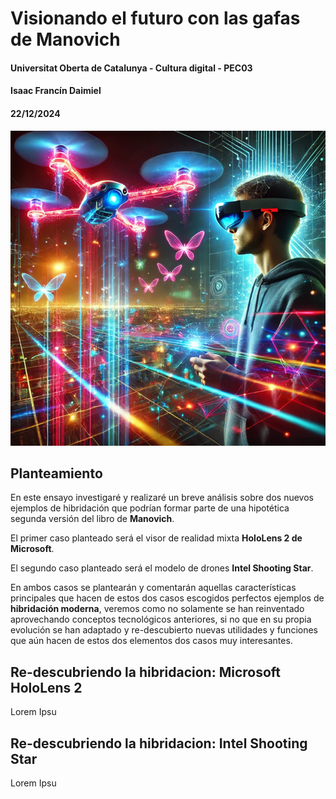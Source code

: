 # Visionando el futuro con las gafas de Manovich
#### Universitat Oberta de Catalunya - Cultura digital - PEC03
#### Isaac Francín Daimiel
#### 22/12/2024
![portada](image.png)
## Planteamiento

En este ensayo investigaré y realizaré un breve análisis sobre dos nuevos ejemplos de hibridación que podrían formar parte de una hipotética segunda versión del libro de **Manovich**.

El primer caso planteado será el visor de realidad mixta **HoloLens 2 de Microsoft**.

El segundo caso planteado será el modelo de drones **Intel Shooting Star**.

En ambos casos se plantearán y comentarán aquellas características principales que hacen de estos dos casos escogidos perfectos ejemplos de **hibridación moderna**, veremos como no solamente se han reinventado aprovechando conceptos tecnológicos anteriores, si no que en su propia evolución se han adaptado y re-descubierto nuevas utilidades y funciones que aún hacen de estos dos elementos dos casos muy interesantes.

## Re-descubriendo la hibridacion: Microsoft HoloLens 2

Lorem Ipsu

## Re-descubriendo la hibridacion: Intel Shooting Star

Lorem Ipsu

